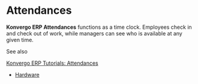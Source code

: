 # Attendances

**Konvergo ERP Attendances** functions as a time clock. Employees check in and check
out of work, while managers can see who is available at any given time.

<div class="alert alert-secondary">
<p class="alert-title">
See also</p><p><a href="https://www.odoo.com/slides/slide/attendances-684">Konvergo ERP Tutorials: Attendances</a></p>
</div>

  * [Hardware](attendances/hardware)

